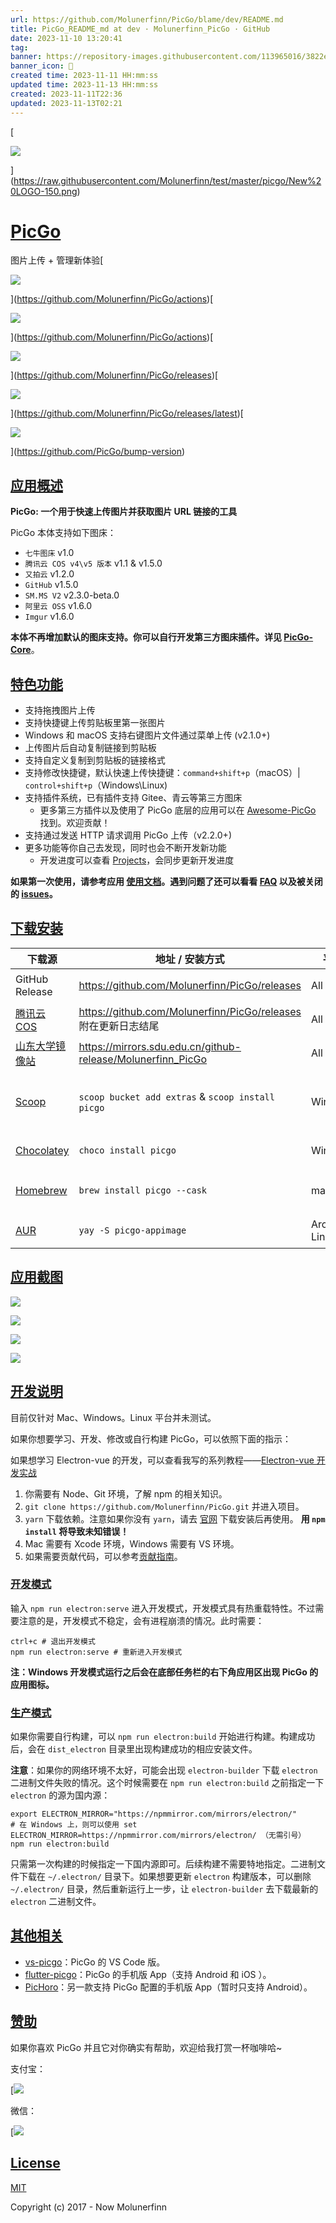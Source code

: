 ```yaml
---
url: https://github.com/Molunerfinn/PicGo/blame/dev/README.md
title: PicGo_README_md at dev · Molunerfinn_PicGo · GitHub
date: 2023-11-10 13:20:41
tag: 
banner: https://repository-images.githubusercontent.com/113965016/3822eb00-2508-11ea-9547-6abae0187ed7
banner_icon: 🔖
created time: 2023-11-11 HH:mm:ss
updated time: 2023-11-13 HH:mm:ss
created: 2023-11-11T22:36
updated: 2023-11-13T02:21
---
```

[

![](media/New%20LOGO-150.png)

](https://raw.githubusercontent.com/Molunerfinn/test/master/picgo/New%20LOGO-150.png)

# [PicGo](#picgo)

图片上传 + 管理新体验[

![](https://raw.githubusercontent.com/RainbowRain9/PicGo/master/202311121702900.svg%2Bxml%3Bcharset%3Dutf-8)

](https://github.com/Molunerfinn/PicGo/actions)[

![](https://raw.githubusercontent.com/RainbowRain9/PicGo/master/202311121702901.svg%2Bxml%3B%20charset%3Dutf-8)

](https://github.com/Molunerfinn/PicGo/actions)[

![](https://raw.githubusercontent.com/RainbowRain9/PicGo/master/202311121702902.svg%2Bxml%3Bcharset%3Dutf-8)

](https://github.com/Molunerfinn/PicGo/releases)[

![](https://raw.githubusercontent.com/RainbowRain9/PicGo/master/202311121702903.svg%2Bxml%3Bcharset%3Dutf-8)

](https://github.com/Molunerfinn/PicGo/releases/latest)[

![](https://raw.githubusercontent.com/RainbowRain9/PicGo/master/202311121702904.svg%2Bxml%3Bcharset%3Dutf-8)

](https://github.com/PicGo/bump-version)

## [应用概述](#应用概述)

**PicGo: 一个用于快速上传图片并获取图片 URL 链接的工具**

PicGo 本体支持如下图床：

*   `七牛图床` v1.0
*   `腾讯云 COS v4\v5 版本` v1.1 & v1.5.0
*   `又拍云` v1.2.0
*   `GitHub` v1.5.0
*   `SM.MS V2` v2.3.0-beta.0
*   `阿里云 OSS` v1.6.0
*   `Imgur` v1.6.0

**本体不再增加默认的图床支持。你可以自行开发第三方图床插件。详见 [PicGo-Core](https://picgo.github.io/PicGo-Core-Doc/)**。

## [特色功能](#特色功能)

*   支持拖拽图片上传
*   支持快捷键上传剪贴板里第一张图片
*   Windows 和 macOS 支持右键图片文件通过菜单上传 (v2.1.0+)
*   上传图片后自动复制链接到剪贴板
*   支持自定义复制到剪贴板的链接格式
*   支持修改快捷键，默认快速上传快捷键：`command+shift+p`（macOS）| `control+shift+p`（Windows\Linux)
*   支持插件系统，已有插件支持 Gitee、青云等第三方图床
    *   更多第三方插件以及使用了 PicGo 底层的应用可以在 [Awesome-PicGo](https://github.com/PicGo/Awesome-PicGo) 找到。欢迎贡献！
*   支持通过发送 HTTP 请求调用 PicGo 上传（v2.2.0+)
*   更多功能等你自己去发现，同时也会不断开发新功能
    *   开发进度可以查看 [Projects](https://github.com/Molunerfinn/PicGo/projects)，会同步更新开发进度

**如果第一次使用，请参考应用 [使用文档](https://picgo.github.io/PicGo-Doc/zh/guide/getting-started.html)。遇到问题了还可以看看 [FAQ](https://github.com/Molunerfinn/PicGo/blob/dev/FAQ.md) 以及被关闭的 [issues](https://github.com/Molunerfinn/PicGo/issues?q=is%3Aissue+is%3Aclosed)。**

## [下载安装](#下载安装)

<table><thead><tr><th>下载源</th><th>地址 / 安装方式</th><th>平台</th><th>备注</th></tr></thead><tbody><tr><td>GitHub Release</td><td><a href="https://github.com/Molunerfinn/PicGo/releases">https://github.com/Molunerfinn/PicGo/releases</a></td><td>All</td><td>国内下载速度可能会慢</td></tr><tr><td><a href="https://cloud.tencent.com/product/cos" rel="nofollow">腾讯云 COS</a></td><td><a href="https://github.com/Molunerfinn/PicGo/releases">https://github.com/Molunerfinn/PicGo/releases</a> 附在更新日志结尾</td><td>All</td><td>感谢 <a href="https://cloud.tencent.com/product/cos" rel="nofollow">腾讯云 COS</a> 提供的赞助支持</td></tr><tr><td><a href="https://mirrors.sdu.edu.cn/" rel="nofollow">山东大学镜像站</a></td><td><a href="https://mirrors.sdu.edu.cn/github-release/Molunerfinn_PicGo" rel="nofollow">https://mirrors.sdu.edu.cn/github-release/Molunerfinn_PicGo</a></td><td>All</td><td>感谢 <a href="https://mirrors.sdu.edu.cn/" rel="nofollow">山东大学镜像站</a> 提供的镜像支持</td></tr><tr><td><a href="https://scoop.sh/" rel="nofollow">Scoop</a></td><td><code>scoop bucket add extras</code> &amp; <code>scoop install picgo</code></td><td>Windows</td><td>感谢 @huangnauh 和 @Gladtbam 的贡献</td></tr><tr><td><a href="https://chocolatey.org/" rel="nofollow">Chocolatey</a></td><td><code>choco install picgo</code></td><td>Windows</td><td>感谢 @iYato 的贡献</td></tr><tr><td><a href="https://brew.sh/" rel="nofollow">Homebrew</a></td><td><code>brew install picgo --cask</code></td><td>macOS</td><td>感谢 @womeimingzi11 的贡献</td></tr><tr><td><a href="https://aur.archlinux.org/packages/yay" rel="nofollow">AUR</a></td><td><code>yay -S picgo-appimage</code></td><td>Arch-Linux</td><td>感谢 @houbaron 的贡献</td></tr></tbody></table>

## [应用截图](#应用截图)

![](https://raw.githubusercontent.com/RainbowRain9/PicGo/master/202311121702905.gif)



![](https://raw.githubusercontent.com/RainbowRain9/PicGo/master/202311121702905.gif)



![](https://raw.githubusercontent.com/RainbowRain9/PicGo/master/202311121702907.gif)



![](https://raw.githubusercontent.com/RainbowRain9/PicGo/master/202311121702907.gif)

## [开发说明](#开发说明)

目前仅针对 Mac、Windows。Linux 平台并未测试。

如果你想要学习、开发、修改或自行构建 PicGo，可以依照下面的指示：

如果想学习 Electron-vue 的开发，可以查看我写的系列教程——[Electron-vue 开发实战](https://molunerfinn.com/tags/Electron-vue/)

1.  你需要有 Node、Git 环境，了解 npm 的相关知识。
2.  `git clone https://github.com/Molunerfinn/PicGo.git` 并进入项目。
3.  `yarn` 下载依赖。注意如果你没有 `yarn`，请去 [官网](https://classic.yarnpkg.com/en/docs/install) 下载安装后再使用。 **用 `npm install` 将导致未知错误！**
4.  Mac 需要有 Xcode 环境，Windows 需要有 VS 环境。
5.  如果需要贡献代码，可以参考[贡献指南](/Molunerfinn/PicGo/blob/dev/CONTRIBUTING.md)。

### [开发模式](#开发模式)

输入 `npm run electron:serve` 进入开发模式，开发模式具有热重载特性。不过需要注意的是，开发模式不稳定，会有进程崩溃的情况。此时需要：

```
ctrl+c # 退出开发模式
npm run electron:serve # 重新进入开发模式

```

**注：Windows 开发模式运行之后会在底部任务栏的右下角应用区出现 PicGo 的应用图标。**

### [生产模式](#生产模式)

如果你需要自行构建，可以 `npm run electron:build` 开始进行构建。构建成功后，会在 `dist_electron` 目录里出现构建成功的相应安装文件。

**注意**：如果你的网络环境不太好，可能会出现 `electron-builder` 下载 `electron` 二进制文件失败的情况。这个时候需要在 `npm run electron:build` 之前指定一下 `electron` 的源为国内源：

```
export ELECTRON_MIRROR="https://npmmirror.com/mirrors/electron/"
# 在 Windows 上，则可以使用 set ELECTRON_MIRROR=https://npmmirror.com/mirrors/electron/ （无需引号）
npm run electron:build

```

只需第一次构建的时候指定一下国内源即可。后续构建不需要特地指定。二进制文件下载在 `~/.electron/` 目录下。如果想要更新 `electron` 构建版本，可以删除 `~/.electron/` 目录，然后重新运行上一步，让 `electron-builder` 去下载最新的 `electron` 二进制文件。

## [其他相关](#其他相关)

*   [vs-picgo](https://github.com/PicGo/vs-picgo)：PicGo 的 VS Code 版。
*   [flutter-picgo](https://github.com/PicGo/flutter-picgo)：PicGo 的手机版 App（支持 Android 和 iOS ）。
*   [PicHoro](https://github.com/Kuingsmile/PicHoro)：另一款支持 PicGo 配置的手机版 App（暂时只支持 Android）。

## [赞助](#赞助)

如果你喜欢 PicGo 并且它对你确实有帮助，欢迎给我打赏一杯咖啡哈~

支付宝：

[![](https://raw.githubusercontent.com/RainbowRain9/PicGo/master/202311121702909.jpg)

微信：

[![](https://raw.githubusercontent.com/RainbowRain9/PicGo/master/202311121702910.jpg)

## [License](#license)

[MIT](http://opensource.org/licenses/MIT)

Copyright (c) 2017 - Now Molunerfinn